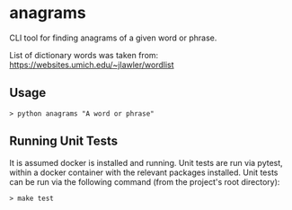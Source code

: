 # anagrams
CLI tool for finding anagrams of a given word or phrase.

List of dictionary words was taken from:
https://websites.umich.edu/~jlawler/wordlist


## Usage

```
> python anagrams "A word or phrase"
```

## Running Unit Tests

It is assumed docker is installed and running.
Unit tests are run via pytest, within a docker container with the relevant
packages installed. Unit tests can be run via the following command (from the
project's root directory):

```
> make test
```
